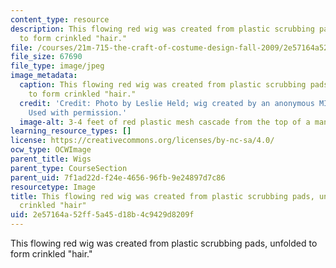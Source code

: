 ```yaml
---
content_type: resource
description: This flowing red wig was created from plastic scrubbing pads, unfolded
  to form crinkled "hair."
file: /courses/21m-715-the-craft-of-costume-design-fall-2009/2e57164a52ff5a45d18b4c9429d8209f_IMG_1068.jpg
file_size: 67690
file_type: image/jpeg
image_metadata:
  caption: This flowing red wig was created from plastic scrubbing pads, unfolded
    to form crinkled "hair."
  credit: 'Credit: Photo by Leslie Held; wig created by an anonymous MIT student.
    Used with permission.'
  image-alt: 3-4 feet of red plastic mesh cascade from the top of a mannequin's head.
learning_resource_types: []
license: https://creativecommons.org/licenses/by-nc-sa/4.0/
ocw_type: OCWImage
parent_title: Wigs
parent_type: CourseSection
parent_uid: 7f1ad22d-f24e-4656-96fb-9e24897d7c86
resourcetype: Image
title: This flowing red wig was created from plastic scrubbing pads, unfolded to form
  crinkled "hair"
uid: 2e57164a-52ff-5a45-d18b-4c9429d8209f
---
```

This flowing red wig was created from plastic scrubbing pads, unfolded to form crinkled "hair."